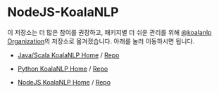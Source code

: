 # NodeJS-KoalaNLP
이 저장소는 더 많은 참여를 권장하고, 패키지별 더 쉬운 관리를 위해 [@koalanlp Organization](https://github.com/koalanlp)의 저장소로 옮겨졌습니다.
아래를 눌러 이동하시면 됩니다.

* [Java/Scala KoalaNLP Home](https://koalanlp.github.io/KoalaNLP-core) / [Repo](https://github.com/koalanlp/koalanlp-core)

* [Python KoalaNLP Home](https://koalanlp.github.io/py-koalanlp) / [Repo](https://github.com/koalanlp/py-koalanlp)

* [NodeJS KoalaNLP Home](https://koalanlp.github.io/nodejs-koalanlp) / [Repo](https://github.com/koalanlp/nodejs-koalanlp)
